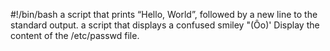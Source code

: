 #!/bin/bash
a script that prints “Hello, World”, followed by a new line to the standard output.
a script that displays a confused smiley "(Ôo)'
Display the content of the /etc/passwd file.
